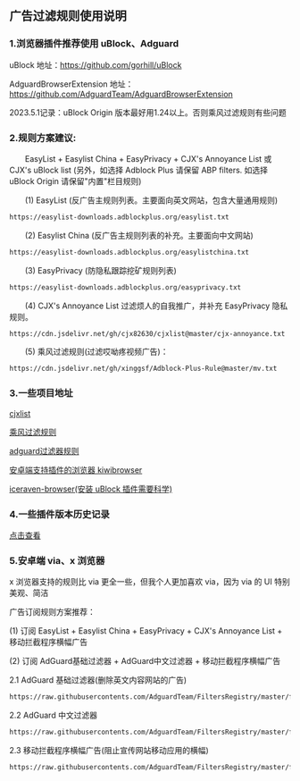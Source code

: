 ## 广告过滤规则使用说明

### 1.浏览器插件推荐使用 uBlock、Adguard

uBlock 地址：https://github.com/gorhill/uBlock

AdguardBrowserExtension 地址：https://github.com/AdguardTeam/AdguardBrowserExtension

2023.5.1记录：uBlock Origin 版本最好用1.24以上。否则乘风过滤规则有些问题

### 2.规则方案建议:
  EasyList + Easylist China + EasyPrivacy + CJX's Annoyance List 或 CJX's uBlock list (另外，如选择 Adblock Plus 请保留 ABP filters. 如选择 uBlock Origin 请保留"内置"栏目规则)

  (1) EasyList (反广告主规则列表。主要面向英文网站，包含大量通用规则)
  ```txt
  https://easylist-downloads.adblockplus.org/easylist.txt
  ```

  (2) Easylist China (反广告主规则列表的补充。主要面向中文网站)
  ```txt
  https://easylist-downloads.adblockplus.org/easylistchina.txt
  ```

  (3) EasyPrivacy (防隐私跟踪挖矿规则列表)
  ```txt
  https://easylist-downloads.adblockplus.org/easyprivacy.txt
  ```

  (4) CJX's Annoyance List 过滤烦人的自我推广，并补充 EasyPrivacy 隐私规则。
  ```txt
  https://cdn.jsdelivr.net/gh/cjx82630/cjxlist@master/cjx-annoyance.txt
  ```

  (5) 乘风过滤规则(过滤哎呦疼视频广告)：
  ```txt
  https://cdn.jsdelivr.net/gh/xinggsf/Adblock-Plus-Rule@master/mv.txt
  ```

### 3.一些项目地址
[cjxlist](https://github.com/cjx82630/cjxlist)

[乘风过滤规则](https://github.com/xinggsf/Adblock-Plus-Rule)

[adguard过滤器规则](https://adguard.com/kb/zh-CN/general/ad-filtering/adguard-filters)

[安卓端支持插件的浏览器 kiwibrowser](https://github.com/kiwibrowser/src.next)

[iceraven-browser(安装 uBlock 插件需要科学)](https://github.com/fork-maintainers/iceraven-browser)

### 4.一些插件版本历史记录
[点击查看](./一些插件历史版本记录.md)

### 5.安卓端 via、x 浏览器
x 浏览器支持的规则比 via 更全一些，但我个人更加喜欢 via，因为 via 的 UI 特别美观、简洁

广告订阅规则方案推荐：

(1) 订阅 EasyList + Easylist China + EasyPrivacy + CJX's Annoyance List + 移动拦截程序横幅广告

(2) 订阅 AdGuard基础过滤器 + AdGuard中文过滤器 + 移动拦截程序横幅广告

  2.1 AdGuard 基础过滤器(删除英文内容网站的广告)
  ```txt
  https://raw.githubusercontents.com/AdguardTeam/FiltersRegistry/master/filters/filter_2_Base/filter.txt
  ```

  2.2 AdGuard 中文过滤器
  ```txt
  https://raw.githubusercontents.com/AdguardTeam/FiltersRegistry/master/filters/filter_224_Chinese/filter.txt
  ```

  2.3 移动拦截程序横幅广告(阻止宣传网站移动应用的横幅)
  ```txt
  https://raw.githubusercontents.com/AdguardTeam/FiltersRegistry/master/filters/filter_20_Annoyances_MobileApp/filter.txt
  ```

